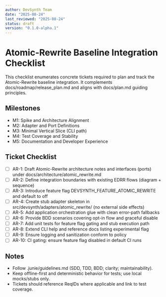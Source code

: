 ```yaml
---
author: DevSynth Team
date: "2025-08-24"
last_reviewed: "2025-08-24"
status: draft
version: "0.1.0-alpha.1"
---
```

# Atomic-Rewrite Baseline Integration Checklist

This checklist enumerates concrete tickets required to plan and track the Atomic-Rewrite baseline integration. It complements docs/roadmap/release_plan.md and aligns with docs/plan.md guiding principles.

## Milestones
- M1: Spike and Architecture Alignment
- M2: Adapter and Port Definitions
- M3: Minimal Vertical Slice (CLI path)
- M4: Test Coverage and Stability
- M5: Documentation and Developer Experience

## Ticket Checklist
- [ ] AR-1: Draft Atomic-Rewrite architecture notes and interfaces (ports) under docs/architecture/atomic_rewrite.md
- [ ] AR-2: Define integration boundaries with existing EDRR flows (diagram + sequence)
- [ ] AR-3: Introduce feature flag DEVSYNTH_FEATURE_ATOMIC_REWRITE and default to off
- [ ] AR-4: Create stub adapter skeleton in src/devsynth/adapters/atomic_rewrite/ (no external side effects)
- [ ] AR-5: Add application orchestration glue with clean error-path fallbacks
- [ ] AR-6: Provide BDD scenarios covering opt-in flow and graceful disable
- [ ] AR-7: Add unit tests for feature flag gating and stub execution path
- [ ] AR-8: Extend CLI help and reference docs listing experimental flag
- [ ] AR-9: Ensure logging and sanitization conform to policy
- [ ] AR-10: CI gating: ensure feature flag disabled in default CI runs

## Notes
- Follow .junie/guidelines.md (SDD, TDD, BDD; clarity; maintainability).
- Keep offline-first and deterministic behavior for tests; use local mocks/stubs only.
- Tickets should reference ReqIDs where applicable and link to test coverage.
